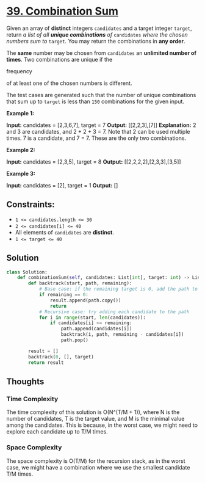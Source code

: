 # [39. Combination Sum](https://leetcode.com/problems/combination-sum/)

Given an array of **distinct** integers `candidates` and a target integer `target`, return *a list of all **unique combinations** of* `candidates` *where the chosen numbers sum to* `target`*.* You may return the combinations in **any order**.

The **same** number may be chosen from `candidates` an **unlimited number of times**. Two combinations are unique if the

frequency

of at least one of the chosen numbers is different.

The test cases are generated such that the number of unique combinations that sum up to `target` is less than `150` combinations for the given input.

**Example 1:**

**Input:** candidates = [2,3,6,7], target = 7
**Output:** [[2,2,3],[7]]
**Explanation:**
2 and 3 are candidates, and 2 + 2 + 3 = 7. Note that 2 can be used multiple times.
7 is a candidate, and 7 = 7.
These are the only two combinations.

**Example 2:**

**Input:** candidates = [2,3,5], target = 8
**Output:** [[2,2,2,2],[2,3,3],[3,5]]

**Example 3:**

**Input:** candidates = [2], target = 1
**Output:** []

## **Constraints:**

- `1 <= candidates.length <= 30`
- `2 <= candidates[i] <= 40`
- All elements of `candidates` are **distinct**.
- `1 <= target <= 40`

## Solution

```python
class Solution:
    def combinationSum(self, candidates: List[int], target: int) -> List[List[int]]:
        def backtrack(start, path, remaining):
            # Base case: if the remaining target is 0, add the path to the result
            if remaining == 0:
                result.append(path.copy())
                return
            # Recursive case: try adding each candidate to the path
            for i in range(start, len(candidates)):
                if candidates[i] <= remaining:
                    path.append(candidates[i])
                    backtrack(i, path, remaining - candidates[i])
                    path.pop()

        result = []
        backtrack(0, [], target)
        return result

```

## Thoughts

### Time Complexity

The time complexity of this solution is O(N^(T/M + 1)), where N is the number of candidates, T is the target value, and M is the minimal value among the candidates. This is because, in the worst case, we might need to explore each candidate up to T/M times.

### Space Complexity

The space complexity is O(T/M) for the recursion stack, as in the worst case, we might have a combination where we use the smallest candidate T/M times.
